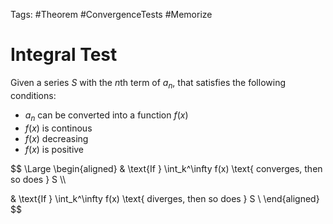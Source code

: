 Tags: #Theorem #ConvergenceTests #Memorize 

# Integral Test

Given a series $S$ with the $n\text{th}$ term of $a_n$, that satisfies the following conditions:

- $a_n$ can be converted into a function $f(x)$
- $f(x)$ is continous
- $f(x)$ decreasing
- $f(x)$ is positive

$$
\Large
\begin{aligned}
& \text{If } \int_k^\infty f(x) \text{ converges, then so does } S \\\\

& \text{If } \int_k^\infty f(x) \text{ diverges, then so does } S \\
\end{aligned}
$$